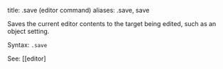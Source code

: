 title: .save (editor command)
aliases: .save, save

Saves the current editor contents to the target being edited, such as an object setting.

Syntax: `.save`

See: [[editor]
